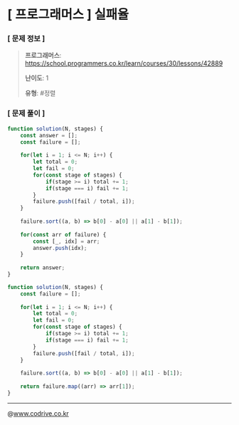 # [ 프로그래머스 ] 실패율

### [ 문제 정보 ]
> **프로그래머스**: https://school.programmers.co.kr/learn/courses/30/lessons/42889
> 
> **난이도**: 1
>
> **유형**: #정렬


### [ 문제 풀이 ]
```JavaScript
function solution(N, stages) {
    const answer = [];
    const failure = [];
    
    for(let i = 1; i <= N; i++) {
        let total = 0;
        let fail = 0;
        for(const stage of stages) {
            if(stage >= i) total += 1;
            if(stage === i) fail += 1;
        }
        failure.push([fail / total, i]);
    }
    
    failure.sort((a, b) => b[0] - a[0] || a[1] - b[1]);
    
    for(const arr of failure) {
        const [_, idx] = arr;
        answer.push(idx);
    }
    
    return answer;
}
```
```JavaScript
function solution(N, stages) {
    const failure = [];
    
    for(let i = 1; i <= N; i++) {
        let total = 0;
        let fail = 0;
        for(const stage of stages) {
            if(stage >= i) total += 1;
            if(stage === i) fail += 1;
        }
        failure.push([fail / total, i]);
    }
    
    failure.sort((a, b) => b[0] - a[0] || a[1] - b[1]);
    
    return failure.map((arr) => arr[1]);
}
```


---
@www.codrive.co.kr